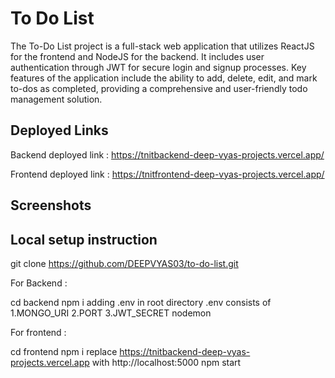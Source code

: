 
# To Do List

The To-Do List project is a full-stack web application that utilizes ReactJS for the frontend and NodeJS for the backend. It includes user authentication through JWT for secure login and signup processes. Key features of the application include the ability to add, delete, edit, and mark to-dos as completed, providing a comprehensive and user-friendly todo management solution.


## Deployed Links

Backend deployed link :
https://tnitbackend-deep-vyas-projects.vercel.app/

Frontend deployed link :
https://tnitfrontend-deep-vyas-projects.vercel.app/


## Screenshots



## Local setup instruction

git clone https://github.com/DEEPVYAS03/to-do-list.git

For Backend :

cd backend
npm i
adding .env in root directory 
.env consists of
1.MONGO_URI
2.PORT
3.JWT_SECRET
nodemon


For frontend :

cd frontend
npm i 
replace https://tnitbackend-deep-vyas-projects.vercel.app with http://localhost:5000
npm start